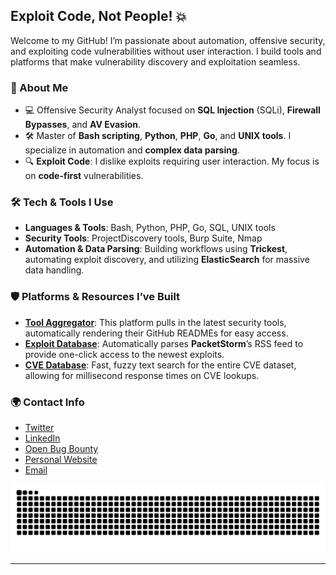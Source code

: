 ## Exploit Code, Not People! 💥

Welcome to my GitHub! I’m passionate about automation, offensive security, and exploiting code vulnerabilities without user interaction. I build tools and platforms that make vulnerability discovery and exploitation seamless.

### 🚀 About Me
- 💻 Offensive Security Analyst focused on **SQL Injection** (SQLi), **Firewall Bypasses**, and **AV Evasion**.
- 🛠️ Master of **Bash scripting**, **Python**, **PHP**, **Go**, and **UNIX tools**. I specialize in automation and **complex data parsing**.
- 🔍 **Exploit Code**: I dislike exploits requiring user interaction. My focus is on **code-first** vulnerabilities.

### 🛠️ Tech & Tools I Use
- **Languages & Tools**: Bash, Python, PHP, Go, SQL, UNIX tools
- **Security Tools**: ProjectDiscovery tools, Burp Suite, Nmap
- **Automation & Data Parsing**: Building workflows using **Trickest**, automating exploit discovery, and utilizing **ElasticSearch** for massive data handling.

### 🛡️ Platforms & Resources I’ve Built
- [**Tool Aggregator**](https://codepwn.win/tools): This platform pulls in the latest security tools, automatically rendering their GitHub READMEs for easy access.
- [**Exploit Database**](https://codepwn.win/exploits): Automatically parses **PacketStorm**’s RSS feed to provide one-click access to the newest exploits.
- [**CVE Database**](https://cve.codepwn.win/): Fast, fuzzy text search for the entire CVE dataset, allowing for millisecond response times on CVE lookups.

### 🌍 Contact Info
- [Twitter](https://x.com/marcio1337)
- [LinkedIn](https://www.linkedin.com/in/0xmarc/)
- [Open Bug Bounty](https://openbugbounty.org/researchers/0xMarcio)
- [Personal Website](https://codepwn.win/contact)
- [Email](mailto:marc@codepwn.win)

<div align=center>
  <picture> 
    <source media="(prefers-color-scheme: dark)" srcset="https://raw.githubusercontent.com/0xMarcio/0xMarcio/output/docker/github-contribution-grid-snake-dark.svg" />
    <source media="(prefers-color-scheme: light)" srcset="https://raw.githubusercontent.com/0xMarcio/0xMarcio/output/only-svg/github-contribution-grid-snake.svg" />
    <img alt="github-snake" src="https://raw.githubusercontent.com/0xMarcio/0xMarcio/output/only-svg/github-contribution-grid-snake.svg" />
  </picture>
</div>

---
